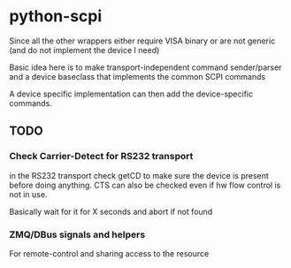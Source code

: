 python-scpi
===========

Since all the other wrappers either require VISA binary or are not generic (and do not implement the device I need)

Basic idea here is to make transport-independent command sender/parser and a device baseclass that implements the common SCPI commands

A device specific implementation can then add the device-specific commands.

## TODO

### Check Carrier-Detect for RS232 transport

in the RS232 transport check getCD to make sure the device is present before doing anything.
CTS can also be checked even if hw flow control is not in use.

Basically wait for it for X seconds and abort if not found

### ZMQ/DBus signals and helpers

For remote-control and sharing access to the resource
